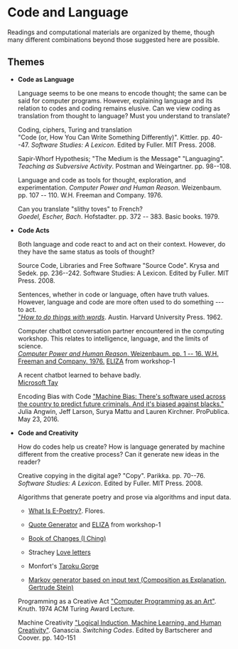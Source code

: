 Code and Language
===================================

Readings and computational materials are organized by theme, though many different combinations beyond those suggested here are possible.

Themes
------

-   **Code as Language**

    Language seems to be one means to encode thought; the same can be said for computer programs. However, explaining language and its relation to codes and coding remains elusive. Can we view coding as translation from thought to language? Must you understand to translate?

     Coding, ciphers, Turing and translation  
    "Code (or, How You Can Write Something Differently)". Kittler. pp. 40--47. *Software Studies: A Lexicon*. Edited by Fuller. MIT Press. 2008.

    Sapir-Whorf Hypothesis; "The Medium is the Message"
    "Languaging". *Teaching as Subversive Activity*. Postman and Weingartner. pp. 98--108. </dd>

    Language and code as tools for thought, exploration, and experimentation.
    *Computer Power and Human Reason*. Weizenbaum. pp. 107 -- 110. W.H. Freeman and Company. 1976.

    Can you translate "slithy toves" to French?  
    *Goedel, Escher, Bach*. Hofstadter. pp. 372 -- 383. Basic books. 1979.

-   **Code Acts**

    Both language and code react to and act on their context. However, do they have the same status as tools of thought?

    Source Code, Libraries and Free Software
    "Source Code". Krysa and Sedek. pp. 236--242. Software Studies: A
    Lexicon. Edited by Fuller. MIT Press. 2008.

    Sentences, whether in code or language, often have truth values. However, language and code are more often used to do something --- to act.  
    ["*How to do things with words*](http://www.ling.upenn.edu/~rnoyer/courses/103/Austin.pdf). Austin. Harvard University Press. 1962.

    Computer chatbot conversation partner encountered in the computing workshop. This relates to intelligence, language, and the limits of science.  
    [*Computer Power and Human Reason*. Weizenbaum. pp. 1 -- 16. W.H. Freeman and Company. 1976.](https://www.google.com/search?q=funny+pictures&espv=2&biw=1280&bih=923&tbm=isch&tbo=u&source=univ&sa=X&ved=0ahUKEwi96NywyMPOAhXIph4KHdtwAR0QsAQIGw)
    [ELIZA]("http://bardcollege.github.io/workshop1/w7.html) from workshop-1

    A recent chatbot learned to behave badly.  
    [Microsoft Tay](https://en.wikipedia.org/wiki/Tay_(bot))

    Encoding Bias with Code
    ["Machine Bias: There's software used across the country to predict future criminals. And it's biased against blacks."](https://www.google.com/search?q=funny+pictures&espv=2&biw=1280&bih=923&tbm=isch&tbo=u&source=univ&sa=X&ved=0ahUKEwi96NywyMPOAhXIph4KHdtwAR0QsAQIGw#tbm=isch&q=bard+college) Julia Angwin, Jeff Larson, Surya Mattu and Lauren Kirchner.  ProPublica. May 23, 2016.

-   **Code and Creativity**

    How do codes help us create? How is language generated by machine different from the creative process? Can it generate new ideas in the reader?

    Creative copying in the digital age?
    "Copy". Parikka. pp. 70--76. *Software Studies: A Lexicon*. Edited
    by Fuller. MIT Press. 2008.


    Algorithms that generate poetry and prose via algorithms and input data.  

    - [What Is E-Poetry?](http://iloveepoetry.com/?p=11968). Flores.
    
    - [Quote Generator]("http://bardcollege.github.io/workshop1/w6.html") and [ELIZA]("http://bardcollege.github.io/workshop1/w7.html) from workshop-1
    
    - [Book of Changes (I Ching)](http://www.onlineclarity.co.uk/reading/free-online-i-ching)

    - Strachey [Love letters](http://bardcollege.github.io/dialogs/loveletter.html)

    - Monfort's [Taroku Gorge](http://nickm.com/taroko_gorge)

    - [Markov generator based on input text (Composition as Explanation, Gertrude Stein)](http://bardcollege.github.io/dialogs/notebook3.html)
    
    Programming as a Creative Act
    ["Computer Programming as an Art"](http://dl.acm.org/citation.cfm?id=361612). Knuth. 1974 ACM Turing Award Lecture.

    Machine Creativity
    ["Logical Induction, Machine Learning, and Human Creativity"](http://www-poleia.lip6.fr/~ganascia/Publications?action=AttachFile&do=view&target=draft_SwitchingCodes.pdf). Ganascia. *Switching Codes*. Edited by Bartscherer and Coover. pp. 140-151

